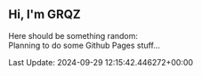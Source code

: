 ## Hi, I'm GRQZ
Here should be something random:  
Planning to do some Github Pages stuff...


Last Update: 2024-09-29 12:15:42.446272+00:00
